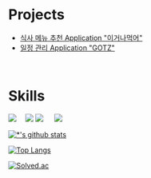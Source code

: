 # Projects
- [식사 메뉴 추천 Application "이거나먹어"](https://github.com/semin0151/EatThis_portfolio)
- [일정 관리 Application "GOTZ"](https://github.com/semin0151/GOTZ_portfolio)

<br/>

# Skills

<img src="https://img.shields.io/badge/Android-3DDC84?style=flat-square&logo=Android&logoColor=white"/> 
<img src="https://img.shields.io/badge/Kotlin-7F52FF?style=flat-square&logo=Kotlin&logoColor=white"/>
<img src="https://img.shields.io/badge/Java-007396?style=flat-square&logo=Java&logoColor=white"/>  
<img src="https://img.shields.io/badge/Figma-FE4E1E?style=flat-square&logo=Figma&logoColor=white"/>  
 <br/>

[![*'s github stats](https://github-readme-stats.vercel.app/api?username=semin0151)](https://github.com/semin0151)

[![Top Langs](https://github-readme-stats.vercel.app/api/top-langs/?username=semin0151&layout=compact)](https://github.com/semin0151/github-readme-stats)

[![Solved.ac](http://mazassumnida.wtf/api/v2/generate_badge?boj=semin015123)](https://solved.ac/semin015123)

<br/>

